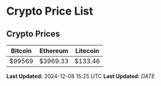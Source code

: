 # Crypto Price List

## Crypto Prices
| Bitcoin | Ethereum | Litecoin |
| ------- | -------- | -------- |
| $99569 | $3969.33 | $133.46 |
**Last Updated:** 2024-12-08 15:25 UTC
**Last Updated:** $DATE$
